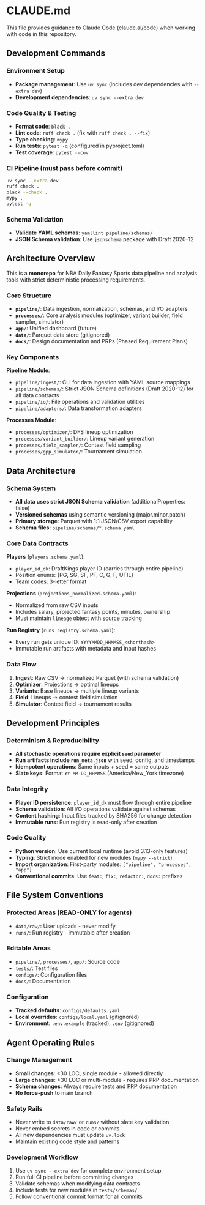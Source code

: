 # CLAUDE.md

This file provides guidance to Claude Code (claude.ai/code) when working with code in this repository.

## Development Commands

### Environment Setup
- **Package management**: Use `uv sync` (includes dev dependencies with `--extra dev`)
- **Development dependencies**: `uv sync --extra dev`

### Code Quality & Testing
- **Format code**: `black .`
- **Lint code**: `ruff check .` (fix with `ruff check . --fix`)
- **Type checking**: `mypy .`
- **Run tests**: `pytest -q` (configured in pyproject.toml)
- **Test coverage**: `pytest --cov`

### CI Pipeline (must pass before commit)
```bash
uv sync --extra dev
ruff check .
black --check .
mypy .
pytest -q
```

### Schema Validation
- **Validate YAML schemas**: `yamllint pipeline/schemas/`
- **JSON Schema validation**: Use `jsonschema` package with Draft 2020-12

## Architecture Overview

This is a **monorepo** for NBA Daily Fantasy Sports data pipeline and analysis tools with strict deterministic processing requirements.

### Core Structure
- **`pipeline/`**: Data ingestion, normalization, schemas, and I/O adapters
- **`processes/`**: Core analysis modules (optimizer, variant builder, field sampler, simulator)
- **`app/`**: Unified dashboard (future)
- **`data/`**: Parquet data store (gitignored)
- **`docs/`**: Design documentation and PRPs (Phased Requirement Plans)

### Key Components

**Pipeline Module**:
- `pipeline/ingest/`: CLI for data ingestion with YAML source mappings
- `pipeline/schemas/`: Strict JSON Schema definitions (Draft 2020-12) for all data contracts
- `pipeline/io/`: File operations and validation utilities
- `pipeline/adapters/`: Data transformation adapters

**Processes Module**:
- `processes/optimizer/`: DFS lineup optimization
- `processes/variant_builder/`: Lineup variant generation
- `processes/field_sampler/`: Contest field sampling
- `processes/gpp_simulator/`: Tournament simulation

## Data Architecture

### Schema System
- **All data uses strict JSON Schema validation** (additionalProperties: false)
- **Versioned schemas** using semantic versioning (major.minor.patch)
- **Primary storage**: Parquet with 1:1 JSON/CSV export capability
- **Schema files**: `pipeline/schemas/*.schema.yaml`

### Core Data Contracts

**Players** (`players.schema.yaml`):
- `player_id_dk`: DraftKings player ID (carries through entire pipeline)
- Position enums: {PG, SG, SF, PF, C, G, F, UTIL}
- Team codes: 3-letter format

**Projections** (`projections_normalized.schema.yaml`):
- Normalized from raw CSV inputs
- Includes salary, projected fantasy points, minutes, ownership
- Must maintain `lineage` object with source tracking

**Run Registry** (`runs_registry.schema.yaml`):
- Every run gets unique ID: `YYYYMMDD_HHMMSS_<shorthash>`
- Immutable run artifacts with metadata and input hashes

### Data Flow
1. **Ingest**: Raw CSV → normalized Parquet (with schema validation)
2. **Optimizer**: Projections → optimal lineups
3. **Variants**: Base lineups → multiple lineup variants  
4. **Field**: Lineups → contest field simulation
5. **Simulator**: Contest field → tournament results

## Development Principles

### Determinism & Reproducibility
- **All stochastic operations require explicit `seed` parameter**
- **Run artifacts include `run_meta.json`** with seed, config, and timestamps
- **Idempotent operations**: Same inputs + seed = same outputs
- **Slate keys**: Format `YY-MM-DD_HHMMSS` (America/New_York timezone)

### Data Integrity
- **Player ID persistence**: `player_id_dk` must flow through entire pipeline
- **Schema validation**: All I/O operations validate against schemas
- **Content hashing**: Input files tracked by SHA256 for change detection
- **Immutable runs**: Run registry is read-only after creation

### Code Quality
- **Python version**: Use current local runtime (avoid 3.13-only features)
- **Typing**: Strict mode enabled for new modules (`mypy --strict`)
- **Import organization**: First-party modules: `["pipeline", "processes", "app"]`
- **Conventional commits**: Use `feat:`, `fix:`, `refactor:`, `docs:` prefixes

## File System Conventions

### Protected Areas (READ-ONLY for agents)
- `data/raw/`: User uploads - never modify
- `runs/`: Run registry - immutable after creation

### Editable Areas
- `pipeline/`, `processes/`, `app/`: Source code
- `tests/`: Test files  
- `configs/`: Configuration files
- `docs/`: Documentation

### Configuration
- **Tracked defaults**: `configs/defaults.yaml`
- **Local overrides**: `configs/local.yaml` (gitignored)
- **Environment**: `.env.example` (tracked), `.env` (gitignored)

## Agent Operating Rules

### Change Management
- **Small changes**: <30 LOC, single module - allowed directly
- **Large changes**: >30 LOC or multi-module - requires PRP documentation
- **Schema changes**: Always require tests and PRP documentation
- **No force-push** to main branch

### Safety Rails
- Never write to `data/raw/` or `runs/` without slate key validation
- Never embed secrets in code or commits
- All new dependencies must update `uv.lock`
- Maintain existing code style and patterns

### Development Workflow
1. Use `uv sync --extra dev` for complete environment setup
2. Run full CI pipeline before committing changes
3. Validate schemas when modifying data contracts
4. Include tests for new modules in `tests/schemas/`
5. Follow conventional commit format for all commits